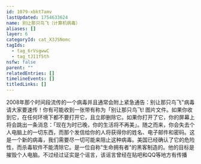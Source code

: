 ```yaml
---
id: 1079-xbkt7amv
lastUpdated: 1754633624
name: 别让那只鸟飞（计算机病毒）
aliases: []
layer: 6
categoryId: cat_X3JSNomc
tagIds:
  - tag_6rVsgwwC
  - tag_tJI1f5th
nsfw: false
parent: ""
relatedEntries: []
timelineEvents: []
titledLinks: []
---
```


2008年那个时间段流传的一个病毒并且通常会附上紧急通告：别让那只鸟飞"病毒 请大家要速传！你有可能收到一张带有称为「别让那只鸟飞! 图片文件。如果你收到它，在任何环境下都不要打开它，且立即删除它。如果你打开了它，你的屏幕上将会跳出一条消息：「现在为时已晚，你的生活将不再美」。随之而来，你会失去个人电脑上的一切东西，而那个发信给你的人将获得你的姓名、电子邮件和密码。这是一个新的病毒，我们需要尽一切可能来阻止这种病毒。美国已经确认了它的危险性，而杀毒软件不能清除它。是一位自称"生命拥有者"的黑客制造的。他的目标是摧毁个人电脑。不过经过证实是个谣言，该谣言曾经在贴吧和QQ等地方有传播